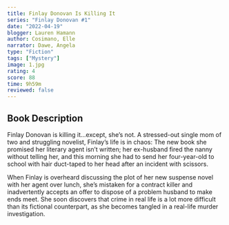 ```yaml
---
title: Finlay Donovan Is Killing It
series: "Finlay Donovan #1"
date: "2022-04-19"
blogger: Lauren Hamann
author: Cosimano, Elle
narrator: Dawe, Angela
type: "Fiction"
tags: ["Mystery"]
image: 1.jpg
rating: 4
score: 88
time: 9h59m
reviewed: false
---
```


## Book Description

Finlay Donovan is killing it...except, she’s not. A stressed-out single mom of two and struggling novelist, Finlay’s life is in chaos: The new book she promised her literary agent isn’t written; her ex-husband fired the nanny without telling her, and this morning she had to send her four-year-old to school with hair duct-taped to her head after an incident with scissors.

When Finlay is overheard discussing the plot of her new suspense novel with her agent over lunch, she’s mistaken for a contract killer and inadvertently accepts an offer to dispose of a problem husband to make ends meet. She soon discovers that crime in real life is a lot more difficult than its fictional counterpart, as she becomes tangled in a real-life murder investigation.
